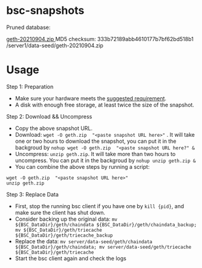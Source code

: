 
# bsc-snapshots

Pruned database:

[geth-20210904.zip
](https://s3.ap-northeast-1.amazonaws.com/dex-bin.bnbstatic.com/geth-20210904.zip?AWSAccessKeyId=AKIAYINE6SBQPUZDDRRO&Signature=0O3O0QfCH%2BaffNOHExOnDhosX4o%3D&Expires=1633403900
)
MD5 checksum: 333b72189abb4610177b7bf62bd518b1  /server1/data-seed/geth-20210904.zip


# Usage 

Step 1: Preparation
- Make sure your hardware meets the [suggested requirement](https://docs.binance.org/smart-chain/developer/fullnode.html).
- A disk with enough free storage, at least twice the size of the snapshot.

Step 2: Download && Uncompress
- Copy the above snapshot URL.
- Download:  `wget -O geth.zip  "<paste snapshot URL here>"` . It will take one or two hours to download the snapshot, you can put it in the backgroud by `nohup wget -O geth.zip  "<paste snapshot URL here?" &`
- Uncompress: `unzip geth.zip`. It will take more than two hours to uncompress. You can put it in the backgroud by `nohup unzip geth.zip &`
- You can combine the above steps by running a script:
```
wget -O geth.zip  "<paste snapshot URL here>"
unzip geth.zip
```

Step 3: Replace Data
- First, stop the running bsc client if you have one by `kill {pid}`, and make sure the client has shut down.
- Consider backing up the original data: `mv ${BSC_DataDir}/geth/chaindata ${BSC_DataDir}/geth/chaindata_backup; mv ${BSC_DataDir}/geth/triecache ${BSC_DataDir}/geth/triecache_backup`
- Replace the data: `mv server/data-seed/geth/chaindata ${BSC_DataDir}/geth/chaindata; mv server/data-seed/geth/triecache ${BSC_DataDir}/geth/triecache`
- Start the bsc client again and check the logs

